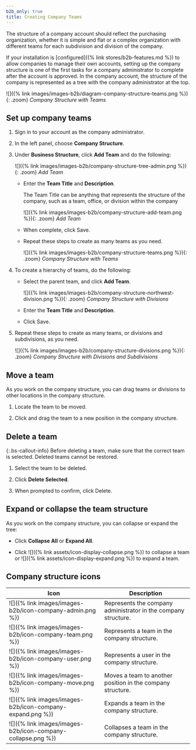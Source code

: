 ```yaml
---
b2b_only: true
title: Creating Company Teams
---
```


The structure of a company account should reflect the purchasing organization, whether it is simple and flat or a complex organization with different teams for each subdivision and division of the company.

If your installation is [configured]({% link stores/b2b-features.md %}) to allow companies to manage their own accounts, setting up the company structure is one of the first tasks for a company administrator to complete after the account is approved. In the company account, the structure of the company is represented as a tree with the company administrator at the top.

![]({% link images/images-b2b/diagram-company-structure-teams.png %}){: .zoom}
_Company Structure with Teams_

## Set up company teams

1. Sign in to your account as the company administrator.

1. In the left panel, choose **Company Structure**.

1. Under **Business Structure**, click **Add Team** and do the following:

   ![]({% link images/images-b2b/company-structure-tree-admin.png %}){: .zoom}
   _Add Team_

   - Enter the **Team Title** and **Description**.

      The Team Title can be anything that represents the structure of the company, such as a team, office, or division within the company

      ![]({% link images/images-b2b/company-structure-add-team.png %}){: .zoom}
      _Add Team_

   - When complete, click <span class="btn">Save</span>.

   - Repeat these steps to create as many teams as you need.

      ![]({% link images/images-b2b/company-structure-teams.png %}){: .zoom}
      _Company Structure with Teams_

1. To create a hierarchy of teams, do the following:

   - Select the parent team, and click **Add Team**.

      ![]({% link images/images-b2b/company-structure-northwest-division.png %}){: .zoom}
      _Company Structure with Divisions_

   - Enter the **Team Title** and **Description**.

   - Click <span class="btn">Save</span>.

1. Repeat these steps to create as many teams, or divisions and subdivisions, as you need.

   ![]({% link images/images-b2b/company-structure-divisions.png %}){: .zoom}
   _Company Structure with Divisions and Subdivisions_

## Move a team

As you work on the company structure, you can drag teams or divisions to other locations in the company structure.

1. Locate the team to be moved.

1. Click and drag the team to a new position in the company structure.

## Delete a team

{:.bs-callout-info}
Before deleting a team, make sure that the correct team is selected. Deleted teams cannot be restored.

1. Select the team to be deleted.

1. Click **Delete Selected**.

1. When prompted to confirm, click <span class="btn">Delete</span>.

## Expand or collapse the team structure

As you work on the company structure, you can collapse or expand the tree:

- Click **Collapse All** or **Expand All**.

- Click ![]({% link assets/icon-display-collapse.png %}) to collapse a team or ![]({% link assets/icon-display-expand.png %}) to expand a team.

## Company structure icons

| Icon                                                        | Description                                                    |
|-------------------------------------------------------------|----------------------------------------------------------------|
| ![]({% link images/images-b2b/icon-company-admin.png %})    | Represents the company administrator in the company structure. |
| ![]({% link images/images-b2b/icon-company-team.png %})     | Represents a team in the company structure.                    |
| ![]({% link images/images-b2b/icon-company-user.png %})     | Represents a user in the company structure.                 |
| ![]({% link images/images-b2b/icon-company-move.png %})     | Moves a team to another position in the company structure.     |
| ![]({% link images/images-b2b/icon-company-expand.png %})   | Expands a team in the company structure.                       |
| ![]({% link images/images-b2b/icon-company-collapse.png %}) | Collapses a team in the company structure.                     |
